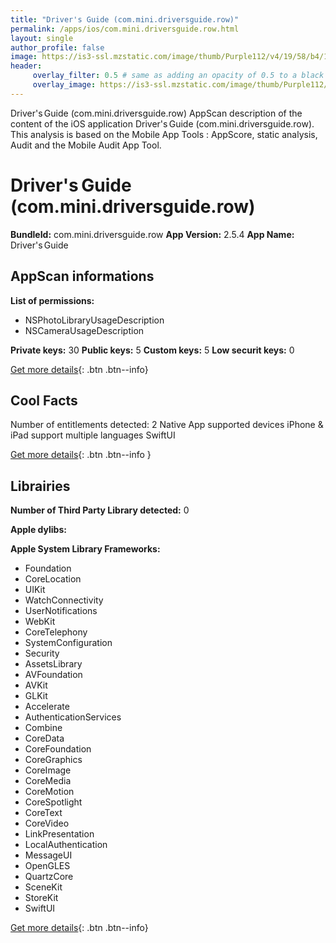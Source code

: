 ```yaml
---
title: "Driver's Guide (com.mini.driversguide.row)"
permalink: /apps/ios/com.mini.driversguide.row.html
layout: single
author_profile: false
image: https://is3-ssl.mzstatic.com/image/thumb/Purple112/v4/19/58/b4/1958b41c-2d09-a4c3-a2c7-0a742d2cfa57/AppIcon-0-1x_U007emarketing-0-7-0-85-220.png/512x512bb.jpg
header: 
     overlay_filter: 0.5 # same as adding an opacity of 0.5 to a black background
     overlay_image: https://is3-ssl.mzstatic.com/image/thumb/Purple112/v4/19/58/b4/1958b41c-2d09-a4c3-a2c7-0a742d2cfa57/AppIcon-0-1x_U007emarketing-0-7-0-85-220.png/512x512bb.jpg
---
```

Driver's Guide (com.mini.driversguide.row) AppScan description of the content of the iOS application Driver's Guide (com.mini.driversguide.row). This analysis is based on the Mobile App Tools : AppScore, static analysis, Audit and the Mobile Audit App Tool.

# Driver's Guide (com.mini.driversguide.row)

**BundleId:** com.mini.driversguide.row
**App Version:** 2.5.4
**App Name:** Driver's Guide


## AppScan informations 

**List of permissions:** 
- NSPhotoLibraryUsageDescription
- NSCameraUsageDescription
  
  
**Private keys:** 30
**Public keys:** 5
**Custom keys:** 5
**Low securit keys:** 0
  
[Get more details](/pricing.html){: .btn .btn--info}

## Cool Facts

Number of entitlements detected: 2
Native App
supported devices iPhone & iPad
support multiple languages
SwiftUI
  
[Get more details](/pricing.html){: .btn .btn--info }

## Librairies 
**Number of Third Party Library detected:** 0


**Apple dylibs:**


**Apple System Library Frameworks:**
- Foundation
- CoreLocation
- UIKit
- WatchConnectivity
- UserNotifications
- WebKit
- CoreTelephony
- SystemConfiguration
- Security
- AssetsLibrary
- AVFoundation
- AVKit
- GLKit
- Accelerate
- AuthenticationServices
- Combine
- CoreData
- CoreFoundation
- CoreGraphics
- CoreImage
- CoreMedia
- CoreMotion
- CoreSpotlight
- CoreText
- CoreVideo
- LinkPresentation
- LocalAuthentication
- MessageUI
- OpenGLES
- QuartzCore
- SceneKit
- StoreKit
- SwiftUI


  
[Get more details](/pricing.html){: .btn .btn--info}

